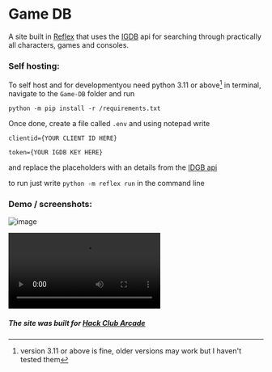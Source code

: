 # Game DB

A site built in [Reflex](https://reflex.dev) that uses the [IGDB](https://igdb.com) api for searching through practically all characters, games and consoles.




### Self hosting:
To self host and for developmentyou need python 3.11 or above[^1] 
in terminal, navigate to the `Game-DB` folder and run 

`python -m pip install -r /requirements.txt`

Once done, create a file called `.env` and using notepad write

`clientid={YOUR CLIENT ID HERE}`

`
token={YOUR IGDB KEY HERE}
`

and replace the placeholders with an details from the [IDGB api](https://api-docs.igdb.com)

to run just write `python -m reflex run` in the command line 



[^1]:version 3.11 or above is fine, older versions may work but I haven't tested them

### Demo / screenshots:

![image](https://github.com/user-attachments/assets/cdb90aed-2ac9-44af-a01d-a4ec47bdd209)

![video](https://cloud-pbjxv0508-hack-club-bot.vercel.app/02024-08-26_22-41-56.mp4)

##### The site was built for [Hack Club Arcade](https://hackclub.com/arcade/)
